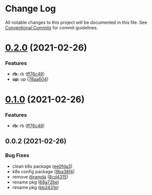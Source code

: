 # Change Log

All notable changes to this project will be documented in this file.
See [Conventional Commits](https://conventionalcommits.org) for commit guidelines.

# [0.2.0](https://github.com/madbean/shared-packages/compare/@jchurque/k8s-load-config@0.0.2...@jchurque/k8s-load-config@0.2.0) (2021-02-26)


### Features

* **rb:** rb ([ff76c48](https://github.com/madbean/shared-packages/commit/ff76c4886fd6fba09417f662068ca50bb72c87b6))
* **up:** up ([78aa604](https://github.com/madbean/shared-packages/commit/78aa604ca787ea16bed958ec84192f86fa7b5e4d))





# [0.1.0](https://github.com/madbean/shared-packages/compare/@jchurque/k8s-load-config@0.0.2...@jchurque/k8s-load-config@0.1.0) (2021-02-26)


### Features

* **rb:** rb ([ff76c48](https://github.com/madbean/shared-packages/commit/ff76c4886fd6fba09417f662068ca50bb72c87b6))





## 0.0.2 (2021-02-26)


### Bug Fixes

* clean k8s package ([ee0fda3](https://github.com/madbean/shared-packages/commit/ee0fda329f91d3dc9d4cd83250d08b3570dced1a))
* k8s config package ([9ba38f4](https://github.com/madbean/shared-packages/commit/9ba38f44416a938da5466ee2b9203885ff17a77e))
* remove [@ramda](https://github.com/ramda) ([8cd4315](https://github.com/madbean/shared-packages/commit/8cd4315a0fd4355abb966c0e001954e929d3461a))
* rename pkg ([68a72be](https://github.com/madbean/shared-packages/commit/68a72beb9ddd6f7efdc4e6da06c08761a5bee068))
* rename pkg ([bb2431e](https://github.com/madbean/shared-packages/commit/bb2431e8183708e1826605ee3eea9ac34c053557))
